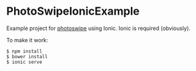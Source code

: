 # PhotoSwipeIonicExample
Example project for [photoswipe](http://photoswipe.com) using Ionic.
Ionic is required (obviously).

To make it work:

	$ npm install
	$ bower install
	$ ionic serve
